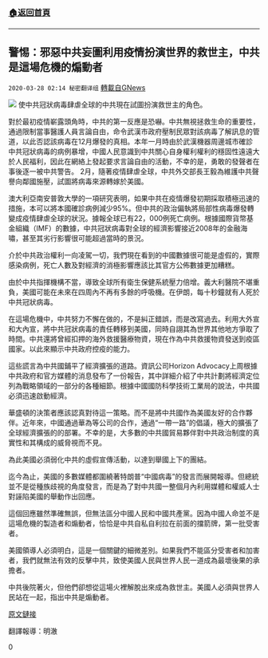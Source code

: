 ###  [:house:返回首頁](https://github.com/ourhimalayas/txt)
---

## 警惕：邪惡中共妄圖利用疫情扮演世界的救世主，中共是這場危機的煽動者
`2020-03-28 02:14 秘密翻译组` [轉載自GNews](https://gnews.org/zh-hant/154933/)

![](https://s3-ap-northeast-1.amazonaws.com/news.guo.offload.media/wp-content/uploads/2020/03/28021157/54DC016C-FEB7-4ACC-8DA3-083BFABD0745.png)
使中共冠狀病毒肆虐全球的中共現在試圖扮演救世主的角色。

對於最初疫情嶄露頭角時，中共的第一反應是恐嚇。中共無視拯救生命的重要性，通過限制當事醫護人員言論自由，命令武漢市政府壓制民眾對該病毒了解訊息的管道，以此否認該病毒在12月爆發的真相。本年一月時由於武漢機器周邊城市確診中共冠狀病毒的病例暴增，中國人民意識到中共關心自身權利權利的穩固性遠遠大於人民福利，因此在網絡上發起要求言論自由的活動，不幸的是，勇敢的發聲者在事後逐一被中共警告。 2月，隨著疫情肆虐全球，中共外交部長王毅為維護中共聲譽向鄰國施壓，試圖將病毒來源轉嫁於美國。

澳大利亞南安普敦大學的一項研究表明，如果中共在疫情爆發初期採取積極迅速的措施，本可以將本國確診病例減少95%。但中共的政治偏執將局部性病毒爆發轉變成疫情肆虐全球的狀況。據報全球已有22，000例死亡病例。根據國際貨幣基金組織（IMF）的數據，中共冠狀病毒對全球的經濟影響接近2008年的金融海嘯，甚至其劣行影響很可能超過當時的景況。

介於中共政治權利一向凌駕一切，我們現在看到的中國數據很可能是虛假的，實際感染病例，死亡人數及對經濟的消極影響應該比其官方公佈數據更加糟糕。

由於中共指揮機構不當，導致全球所有衛生保健系統壓力倍增。義大利醫院不堪重負，美國可能在未來在四周內不再有多餘的呼吸機。在伊朗，每十秒鐘就有人死於中共冠狀病毒。

在這場危機中，中共努力不懈在做的，不是糾正錯誤，而是改寫過去。利用大外宣和大內宣，將中共冠狀病毒的責任轉移到美國，同時自詡其為世界其他地方爭取了時間。中共還將曾經扣押的海外救援醫療物資，現在作為中共救援物資發送到疫區國家。以此來顯示中共政府控疫的能力。

這些謊言為中共國鋪平了經濟擴張的道路。資訊公司Horizon Advocacy上周根據中共政府和官方媒體的消息發布了一份報告，其中詳細介紹了中共計劃將經濟定位列為戰略領域的一部分的各種細節。根據中國國防科學技術工業局的說法，中共國必須迅速啟動經濟。

華盛頓的決策者應該認真對待這一策略。而不是將中共國作為美國友好的合作夥伴。近年來，中國通過華為等公司的合作，通過“一帶一路”的倡議，極大的擴張了全球經濟擴張的的部署。不幸的是，大多數的中共國貿易夥伴對中共政治制度的真實性和其構成的威脅視而不見。

為此美國必須弱化中共的虛假宣傳活動，以達到舉國上下的團結。

迄今為止，美國的多數媒體都圍繞著特朗普“中國病毒”的發言而展開報導。但總統並不是從種族歧視的角度發言，而是為了對中共國一整個月內利用媒體和權威人士對誣陷美國的舉動作出回應。

這個回應雖然準確無誤，但無法區分中國人民和中國共產黨。因為中國人命並不是這場危機的製造者和煽動者，恰恰是中共自私自利拉在前面的擋箭牌，第一批受害者。

美國領導人必須明白，這是一個關鍵的細微差別。如果我們不能區分受害者和加害者，我們就無法有效的反擊中共，致使美國人民與世界人民一道成為最壞後果的承擔者。

中共後院著火，但他們卻想從這場火裡解脫出來成為救世主。美國人必須與世界人民站在一起，指出中共是煽動者。

[原文鏈接](https://news.yahoo.com/don-t-let-chinese-communist-103020086.html)

翻譯報導：明澈

0
